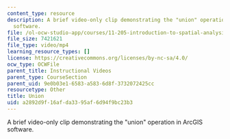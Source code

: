 ```yaml
---
content_type: resource
description: A brief video-only clip demonstrating the "union" operation in ArcGIS
  software.
file: /ol-ocw-studio-app/courses/11-205-introduction-to-spatial-analysis-fall-2019/a2892d9f16afda3395af6d94f9bc23b3_MIT11_205F19_union.mp4
file_size: 7421621
file_type: video/mp4
learning_resource_types: []
license: https://creativecommons.org/licenses/by-nc-sa/4.0/
ocw_type: OCWFile
parent_title: Instructional Videos
parent_type: CourseSection
parent_uid: 9e0b03e1-6583-a583-6d8f-3732072425cc
resourcetype: Other
title: Union
uid: a2892d9f-16af-da33-95af-6d94f9bc23b3
---
```

A brief video-only clip demonstrating the "union" operation in ArcGIS software.